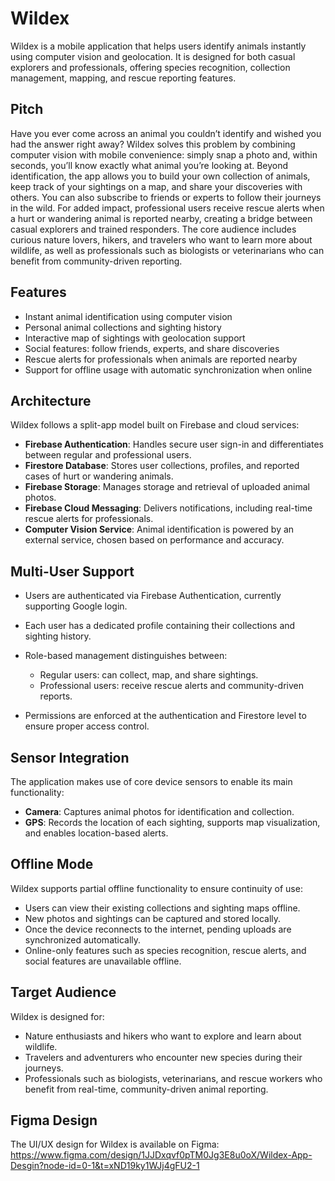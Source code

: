 # Wildex

Wildex is a mobile application that helps users identify animals instantly using computer vision and geolocation. It is designed for both casual explorers and professionals, offering species recognition, collection management, mapping, and rescue reporting features.

## Pitch

Have you ever come across an animal you couldn’t identify and wished you had the answer right away? Wildex solves this problem by combining computer vision with mobile convenience: simply snap a photo and, within seconds, you’ll know exactly what animal you’re looking at. Beyond identification, the app allows you to build your own collection of animals, keep track of your sightings on a map, and share your discoveries with others. You can also subscribe to friends or experts to follow their journeys in the wild. For added impact, professional users receive rescue alerts when a hurt or wandering animal is reported nearby, creating a bridge between casual explorers and trained responders. The core audience includes curious nature lovers, hikers, and travelers who want to learn more about wildlife, as well as professionals such as biologists or veterinarians who can benefit from community-driven reporting.

## Features

* Instant animal identification using computer vision
* Personal animal collections and sighting history
* Interactive map of sightings with geolocation support
* Social features: follow friends, experts, and share discoveries
* Rescue alerts for professionals when animals are reported nearby
* Support for offline usage with automatic synchronization when online

## Architecture

Wildex follows a split-app model built on Firebase and cloud services:

* **Firebase Authentication**: Handles secure user sign-in and differentiates between regular and professional users.
* **Firestore Database**: Stores user collections, profiles, and reported cases of hurt or wandering animals.
* **Firebase Storage**: Manages storage and retrieval of uploaded animal photos.
* **Firebase Cloud Messaging**: Delivers notifications, including real-time rescue alerts for professionals.
* **Computer Vision Service**: Animal identification is powered by an external service, chosen based on performance and accuracy.

## Multi-User Support

* Users are authenticated via Firebase Authentication, currently supporting Google login.
* Each user has a dedicated profile containing their collections and sighting history.
* Role-based management distinguishes between:

  * Regular users: can collect, map, and share sightings.
  * Professional users: receive rescue alerts and community-driven reports.
* Permissions are enforced at the authentication and Firestore level to ensure proper access control.

## Sensor Integration

The application makes use of core device sensors to enable its main functionality:

* **Camera**: Captures animal photos for identification and collection.
* **GPS**: Records the location of each sighting, supports map visualization, and enables location-based alerts.

## Offline Mode

Wildex supports partial offline functionality to ensure continuity of use:

* Users can view their existing collections and sighting maps offline.
* New photos and sightings can be captured and stored locally.
* Once the device reconnects to the internet, pending uploads are synchronized automatically.
* Online-only features such as species recognition, rescue alerts, and social features are unavailable offline.

## Target Audience

Wildex is designed for:

* Nature enthusiasts and hikers who want to explore and learn about wildlife.
* Travelers and adventurers who encounter new species during their journeys.
* Professionals such as biologists, veterinarians, and rescue workers who benefit from real-time, community-driven animal reporting.

## Figma Design

The UI/UX design for Wildex is available on Figma:
https://www.figma.com/design/1JJDxqvf0pTM0Jg3E8u0oX/Wildex-App-Desgin?node-id=0-1&t=xND19ky1WJj4gFU2-1